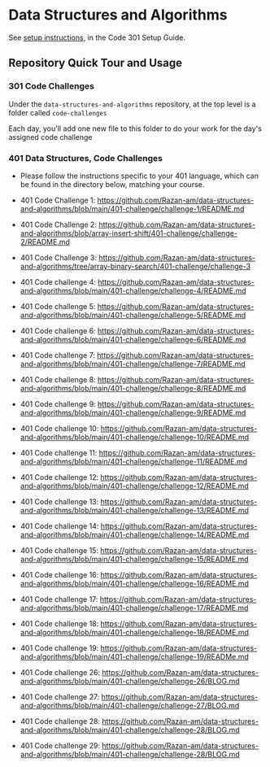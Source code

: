 # Data Structures and Algorithms

See [setup instructions](https://codefellows.github.io/setup-guide/code-301/3-code-challenges), in the Code 301 Setup Guide.

## Repository Quick Tour and Usage

### 301 Code Challenges

Under the `data-structures-and-algorithms` repository, at the top level is a folder called `code-challenges`

Each day, you'll add one new file to this folder to do your work for the day's assigned code challenge

### 401 Data Structures, Code Challenges

- Please follow the instructions specific to your 401 language, which can be found in the directory below, matching your course.

- 401 Code Challenge 1: https://github.com/Razan-am/data-structures-and-algorithms/blob/main/401-challenge/challenge-1/README.md


- 401 Code Challenge 2: https://github.com/Razan-am/data-structures-and-algorithms/blob/array-insert-shift/401-challenge/challenge-2/README.md


- 401 Code Challenge 3: https://github.com/Razan-am/data-structures-and-algorithms/tree/array-binary-search/401-challenge/challenge-3


- 401 Code challenge 4: https://github.com/Razan-am/data-structures-and-algorithms/blob/main/401-challenge/challenge-4/README.md


- 401 Code challenge 5: https://github.com/Razan-am/data-structures-and-algorithms/blob/main/401-challenge/challenge-5/README.md


- 401 Code challenge 6: https://github.com/Razan-am/data-structures-and-algorithms/blob/main/401-challenge/challenge-6/README.md


- 401 Code challenge 7: https://github.com/Razan-am/data-structures-and-algorithms/blob/main/401-challenge/challenge-7/README.md


- 401 Code challenge 8: https://github.com/Razan-am/data-structures-and-algorithms/blob/main/401-challenge/challenge-8/README.md


- 401 Code challenge 9: https://github.com/Razan-am/data-structures-and-algorithms/blob/main/401-challenge/challenge-9/README.md


- 401 Code challenge 10: https://github.com/Razan-am/data-structures-and-algorithms/blob/main/401-challenge/challenge-10/README.md


- 401 Code challenge 11: https://github.com/Razan-am/data-structures-and-algorithms/blob/main/401-challenge/challenge-11/README.md


- 401 Code challenge 12: https://github.com/Razan-am/data-structures-and-algorithms/blob/main/401-challenge/challenge-12/README.md


- 401 Code challenge 13: https://github.com/Razan-am/data-structures-and-algorithms/blob/main/401-challenge/challenge-13/README.md


- 401 Code challenge 14: https://github.com/Razan-am/data-structures-and-algorithms/blob/main/401-challenge/challenge-14/README.md


- 401 Code challenge 15: https://github.com/Razan-am/data-structures-and-algorithms/blob/main/401-challenge/challenge-15/README.md


- 401 Code challenge 16: https://github.com/Razan-am/data-structures-and-algorithms/blob/main/401-challenge/challenge-16/README.md


- 401 Code challenge 17: https://github.com/Razan-am/data-structures-and-algorithms/blob/main/401-challenge/challenge-17/README.md


- 401 Code challenge 18: https://github.com/Razan-am/data-structures-and-algorithms/blob/main/401-challenge/challenge-18/README.md


- 401 Code challenge 19: https://github.com/Razan-am/data-structures-and-algorithms/blob/main/401-challenge/challenge-19/READMe.md


- 401 Code challenge 26: https://github.com/Razan-am/data-structures-and-algorithms/blob/main/401-challenge/challenge-26/BLOG.md


- 401 Code challenge 27: https://github.com/Razan-am/data-structures-and-algorithms/blob/main/401-challenge/challenge-27/BLOG.md


- 401 Code challenge 28: https://github.com/Razan-am/data-structures-and-algorithms/blob/main/401-challenge/challenge-28/BLOG.md


- 401 Code challenge 29: https://github.com/Razan-am/data-structures-and-algorithms/blob/main/401-challenge/challenge-28/BLOG.md

